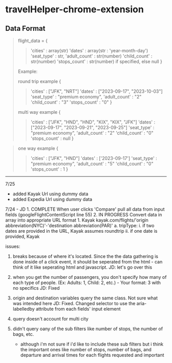 # travelHelper-chrome-extension

## Data Format

> flight_data = {
>
> > 'cities' : array(str)
> > 'dates' : array(str : 'year-month-day')
> > 'seat_type' : str,
> > 'adult_count' : str(number)
> > 'child_count' : str(number)
> > 'stops_count' : str(number) if specified, else null
> > }
>
> Example:
>
> round trip example
> {
>
> > 'cities' : ["JFK", "NRT"]
> > 'dates' : ["2023-09-17", "2023-10-03"]
> > 'seat_type' : "premium economy",
> > 'adult_count' : "2"
> > 'child_count' : "3"
> > 'stops_count' : "0"
> > }
>
> multi way example
> {
>
> > 'cities' : ["JFK", "HND", "HND", "KIX", "KIX", "JFK"]
> > 'dates' : ["2023-09-17", "2023-09-21", "2023-09-25"]
> > 'seat_type' : "premium economy",
> > 'adult_count' : "2"
> > 'child_count' : "0"
> > 'stops_count' : null
> > }

> one way example
> {
>
> > 'cities' : ["JFK", "HND"]
> > 'dates' : ['2023-09-17']
> > 'seat_type' : "premium economy",
> > 'adult_count' : "5"
> > 'child_count' : "0"
> > 'stops_count' : 1
> > }

---

7/25

-   added Kayak Url using dummy data
-   added Expedia Url using dummy data

7/24 - JD 1. COMPLETE When user clicks 'Compare' pull all data from input fields (googleFlightContentScript line 55) 2. IN PROGRESS Convert data in array into appropriate URL format 1. Kayak
kayak.com/flights/'origin abbreviation(NYC)'-'destination abbreviation(PAR)'
a. tripType:
i. if two dates are provided in the URL, Kayak assumes roundtrip
ii. if one date is provided, Kayak

issues:

1. breaks because of where it's located. Since the the data gathering is done inside of a click event, it should be seperated from the html - can think of it like seperating html and javascript.
   JD: let's go over this

2. when you get the number of passengers, you don't specify how many of each type of people. (Ex: Adults: 1, Child: 2, etc.) - Your format: 3 with no specifics
   JD: Fixed

3. origin and destination variables query the same class. Not sure what was intended here
   JD: Fixed. Changed selector to use the aria-labelledby attribute from each fields' input element

4. query doesn't account for multi city

5. didn't query oany of the sub filters like number of stops, the number of bags, etc.
    - although i'm not sure if i'd like to include these sub filters but i think
      the important ones like number of stops, number of bags, and departure and arrival times for each flights requested and important
